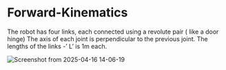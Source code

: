 # Forward-Kinematics

The robot has four links, each connected using a revolute pair ( like a door hinge)
The axis of each joint is perpendicular to the previous joint. 
The lengths of the links -’ L’ is 1m each.




![Screenshot from 2025-04-16 14-06-19](https://github.com/user-attachments/assets/523a81ba-0aa0-42c8-aa6e-7f1e31b1278f)
